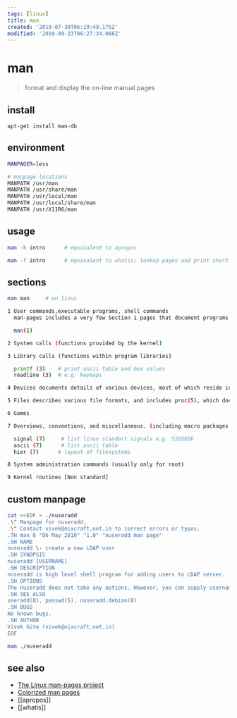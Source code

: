 ```yaml
---
tags: [linux]
title: man
created: '2019-07-30T06:19:49.175Z'
modified: '2019-09-23T06:27:34.086Z'
---
```


# man

> format and display the on-line manual pages

## install
`apt-get install man-db`

## environment
```sh
MANPAGER=less

# manpage locations
MANPATH /usr/man
MANPATH /usr/share/man
MANPATH /usr/local/man
MANPATH /usr/local/share/man
MANPATH /usr/X11R6/man
```

## usage
```sh
man -k intro      # equivalent to apropos

man -f intro      # equivalent to whatis; lookup pages and print short description
```

## sections
```sh
man man     # on linux

1 User commands,executable programs, shell commands
  man-pages includes a very few Section 1 pages that document programs supplied by the GNU C library.

  man(1)

2 System calls (functions provided by the kernel)

3 Library calls (functions within program libraries)

  printf (3)    # print ascii table and hex values
  readline (3)  # e.g. keymaps

4 Devices documents details of various devices, most of which reside in /dev.

5 Files describes various file formats, and includes proc(5), which documents the /proc file system.

6 Games

7 Overviews, conventions, and miscellaneous. (including macro packages and conventions), e.g. man(7), groff(7)

  signal (7)     # list linux standart signals e.g. SIGSEGV
  ascii (7)      # list ascii table
  hier (7)      # layout of filesystems

8 System administration commands (usually only for root)

9 Kernel routines [Non standard]
```

## custom manpage
```sh
cat <<EOF > ./nuseradd
.\" Manpage for nuseradd.
.\" Contact vivek@nixcraft.net.in to correct errors or typos.
.TH man 8 "06 May 2010" "1.0" "nuseradd man page"
.SH NAME
nuseradd \- create a new LDAP user 
.SH SYNOPSIS
nuseradd [USERNAME]
.SH DESCRIPTION
nuseradd is high level shell program for adding users to LDAP server.  On Debian, administrators should usually use nuseradd.debian(8) instead.
.SH OPTIONS
The nuseradd does not take any options. However, you can supply username.
.SH SEE ALSO
useradd(8), passwd(5), nuseradd.debian(8) 
.SH BUGS
No known bugs.
.SH AUTHOR
Vivek Gite (vivek@nixcraft.net.in)
EOF

man ./nuseradd
```

## see also
- [The Linux man-pages project](https://www.kernel.org/doc/man-pages/)
- [Colorized man pages](http://boredzo.org/blog/archives/2016-08-15/colorized-man-pages-understood-and-customized)
- [[apropos]]
- [[whatis]]
